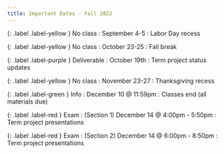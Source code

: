 ```yaml
---
title: Important Dates - Fall 2022
---
```


{: .label .label-yellow } No class
: September 4-5
  : Labor Day recess

{: .label .label-yellow } No class
: October 23-25
  : Fall break

{: .label .label-purple } Deliverable
: October 19th 
  : Term project status updates

{: .label .label-yellow } No class
: November 23-27
  : Thanksgiving recess

{: .label .label-green } Info
: December 10 @ 11:59pm
  : Classes end (all materials due)

{: .label .label-red } Exam
: (Section 1) December 14 @ 4:00pm - 5:50pm
  : Term project presentations

{: .label .label-red } Exam
: (Section 2) December 14 @ 6:00pm - 8:50pm
  : Term project presentations
